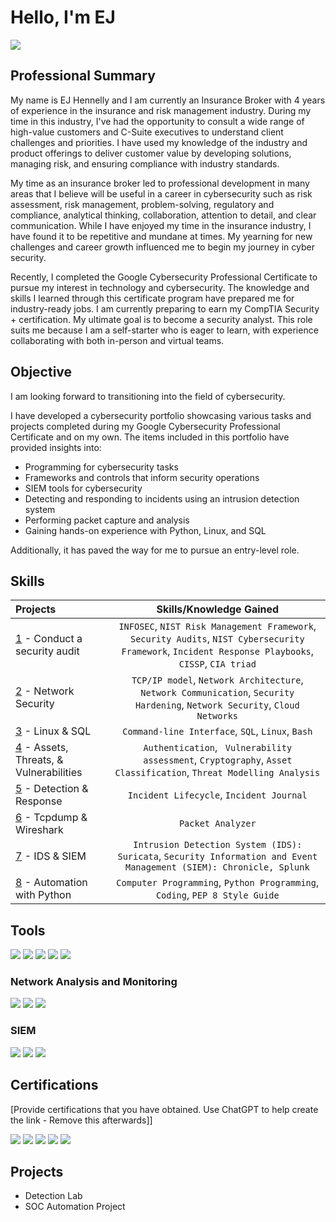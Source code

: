 # Hello, I'm EJ
<a href="https://www.linkedin.com/in/ej-hennelly-8ab907168"><img src="https://img.shields.io/badge/-LinkedIn-0072b1?&style=for-the-badge&logo=linkedin&logoColor=white" /></a>

## Professional Summary

My name is EJ Hennelly and I am currently an Insurance Broker with 4 years of experience in the insurance and risk management industry. During my time in this industry, I've had the opportunity to consult a wide range of high-value customers and C-Suite executives to understand client challenges and priorities. I have used my knowledge of the industry and product offerings to deliver customer value by developing solutions, managing risk, and ensuring compliance with industry standards.

My time as an insurance broker led to professional development in many areas that I believe will be useful in a career in cybersecurity such as risk assessment, risk management, problem-solving, regulatory and compliance, analytical thinking, collaboration, attention to detail, and clear communication. While I have enjoyed my time in the insurance industry, I have found it to be repetitive and mundane at times. My yearning for new challenges and career growth influenced me to begin my journey in cyber security. 

Recently, I completed the Google Cybersecurity Professional Certificate to pursue my interest in technology and cybersecurity. The knowledge and skills I learned through this certificate program have prepared me for industry-ready jobs. I am currently preparing to earn my CompTIA Security + certification. My ultimate goal is to become a security analyst. This role suits me because I am a self-starter who is eager to learn, with  experience collaborating with both in-person and virtual teams.

## Objective

I am looking forward to transitioning into the field of cybersecurity. 

I have developed a cybersecurity portfolio showcasing various tasks and projects completed during my Google Cybersecurity Professional Certificate and on my own. The items included in this portfolio have provided insights into:
- Programming for cybersecurity tasks
- Frameworks and controls that inform security operations
- SIEM tools for cybersecurity
- Detecting and responding to incidents using an intrusion detection system
- Performing packet capture and analysis
- Gaining hands-on experience with Python, Linux, and SQL

Additionally, it has paved the way for me to pursue an entry-level role. 

## Skills
| Projects | Skills/Knowledge Gained | 
| :--- |:---:|
| [1](https://github.com/EJHENNELLY/Conduct-a-Security-Audit.git) - Conduct a security audit | `INFOSEC`, `NIST Risk Management Framework`, `Security Audits`, `NIST Cybersecurity Framework`, `Incident Response Playbooks`, `CISSP`, `CIA triad` |
| [2](https://github.com/EJHENNELLY/Network-Security-Projects.git) - Network Security | `TCP/IP model`,  `Network Architecture`, `Network Communication`, `Security Hardening`, `Network Security`, `Cloud Networks` |
| [3](https://github.com/EJHENNELLY/Linux-SQL.git) - Linux & SQL | `Command-line Interface`, `SQL`, `Linux`, `Bash` | 
| [4](https://github.com/EJHENNELLY/AssestsThreatsVulnerabilities.git) - Assets, Threats, & Vulnerabilities | `Authentication`, ` Vulnerability assessment`, `Cryptography`, `Asset Classification`, `Threat Modelling Analysis`|
| [5](https://github.com/EJHENNELLY/Detection-Response.git) - Detection & Response | `Incident Lifecycle`, `Incident Journal` |
| [6](https://github.com/EJHENNELLY/Tcpdump-Wireshark.git) - Tcpdump & Wireshark | `Packet Analyzer` | 
| [7](https://github.com/EJHENNELLY/IDS-SIEM-Tools.git) - IDS & SIEM | `Intrusion Detection System (IDS): Suricata`, `Security Information and Event Management (SIEM): Chronicle, Splunk` |
| [8](https://github.com/EJHENNELLY/Python-Automation.git) - Automation with Python | `Computer Programming`, `Python Programming`, `Coding`, `PEP 8 Style Guide`| 

## Tools
<div>
    <img src="https://img.shields.io/badge/-Python-3776AB?&style=for-the-badge&logo=Python&logoColor=white" />
    <img src="https://img.shields.io/badge/-SQL-4479A1?&style=for-the-badge&logo=MySQL&logoColor=white" />
    <img src="https://img.shields.io/badge/-Linux-FCC624?&style=for-the-badge&logo=Linux&logoColor=black" />
    <img src="https://img.shields.io/badge/-Markdown-000000?&style=for-the-badge&logo=Markdown&logoColor=white" />
    <img src="https://img.shields.io/badge/-Google%20Workspace-4285F4?&style=for-the-badge&logo=Google%20Workspace&logoColor=white" />
</div>

### Network Analysis and Monitoring
<div>
    <img src="https://img.shields.io/badge/-Wireshark-1679A7?&style=for-the-badge&logo=Wireshark&logoColor=white" />
    <img src="https://img.shields.io/badge/-Suricata-EF3B2D?&style=for-the-badge&logo=Suricata&logoColor=white" />
    <img src="https://img.shields.io/badge/-tcpdump-005571?&style=for-the-badge&logo=Wireshark&logoColor=white" />
</div>

### SIEM
<div>
    <img src="https://img.shields.io/badge/-Chronicle-005571?&style=for-the-badge&logo=Google%20Cloud&logoColor=white" />
    <img src="https://img.shields.io/badge/-Splunk-000000?&style=for-the-badge&logo=Splunk&logoColor=white" />
    <img src="https://img.shields.io/badge/-Elastic-005571?&style=for-the-badge&logo=Elastic&logoColor=white" />
</div>

## Certifications
[Provide certifications that you have obtained. Use ChatGPT to help create the link - Remove this afterwards]]
<div>
<img src="https://img.shields.io/badge/-Security%2B-FF0000?&style=for-the-badge&logo=CompTIA&logoColor=white" />
<img src="https://img.shields.io/badge/-Network%2B-007ACC?&style=for-the-badge&logo=CompTIA&logoColor=white" />
<img src="https://img.shields.io/badge/-A%2B-4D4D4D?&style=for-the-badge&logo=CompTIA&logoColor=white" />
<img src="https://img.shields.io/badge/-CDSA-006400?&style=for-the-badge&logoColor=white" />
<img src="https://img.shields.io/badge/-CCD-000080?&style=for-the-badge&logoColor=white" />
</div>

## Projects
- Detection Lab
- SOC Automation Project
